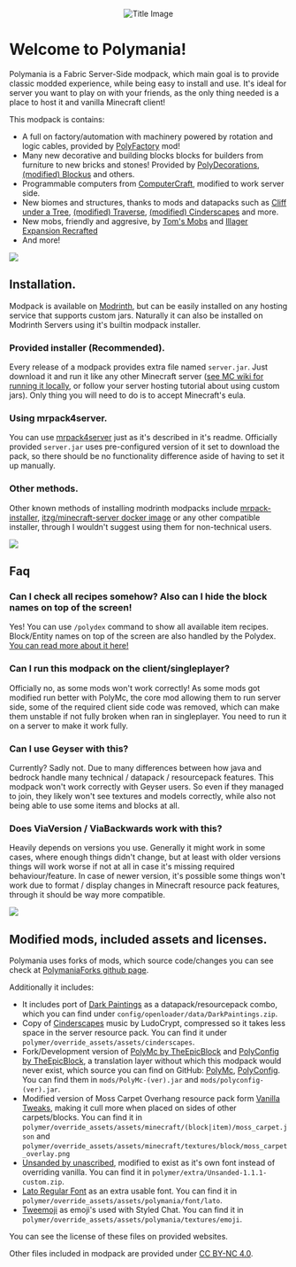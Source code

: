 <center>

![Title Image](https://cdn.modrinth.com/data/gDvfyRyQ/images/54b3a884e008d5922c05eb1e6e4c0fd59f1066ce.png)

</center>

# Welcome to Polymania!
Polymania is a Fabric Server-Side modpack, which main goal is to provide classic modded experience, while being easy to install and use. 
It's ideal for server you want to play on with your friends, as the only thing needed is a place to host it and vanilla Minecraft client!

This modpack is contains:
- A full on factory/automation with machinery powered by rotation and logic cables, provided by [PolyFactory](https://modrinth.com/mod/polyfactory) mod!
- Many new decorative and building blocks blocks for builders from furniture to new bricks and stones! Provided by [PolyDecorations](https://modrinth.com/mod/polydecorations), [(modified) Blockus](https://modrinth.com/mod/blockus) and others.
- Programmable computers from [ComputerCraft](https://modrinth.com/mod/cc-tweaked), modified to work server side.
- New biomes and structures, thanks to mods and datapacks such as [Cliff under a Tree](https://modrinth.com/datapack/clifftree), [(modified) Traverse](https://modrinth.com/mod/traverse), [(modified) Cinderscapes](https://modrinth.com/mod/cinderscapes) and more.
- New mobs, friendly and aggresive, by [Tom's Mobs](https://modrinth.com/mod/toms-mobs) and [Illager Expansion Recrafted](https://modrinth.com/mod/illager-expansion-polymer)
- And more!

![](https://cdn.modrinth.com/data/gDvfyRyQ/images/ab761c937dbc68f334549d61b9cae809266b90b8.png)

## Installation.
Modpack is available on [Modrinth](https://modrinth.com/project/polymania), but can be easily installed on any hosting service that supports custom jars.
Naturally it can also be installed on Modrinth Servers using it's builtin modpack installer.
### Provided installer (Recommended).
Every release of a modpack provides extra file named `server.jar`. Just download it and run it like any other Minecraft server ([see MC wiki for running it locally](https://minecraft.wiki/w/Tutorials/Setting_up_a_server), or follow your server hosting tutorial about using custom jars). Only thing you will need to do is to accept Minecraft's eula.
### Using mrpack4server.
You can use [mrpack4server](https://github.com/Patbox/mrpack4server) just as it's described in it's readme. 
Officially provided `server.jar` uses pre-configured version of it set to download the pack, so there should be no functionality difference aside of having to set it up manually.
### Other methods.
Other known methods of installing modrinth modpacks include [mrpack-installer](https://github.com/nothub/mrpack-install), [itzg/minecraft-server docker image](https://docker-minecraft-server.readthedocs.io/en/latest/) or any other compatible installer, through I wouldn't suggest using them for non-technical users.

![](https://cdn.modrinth.com/data/gDvfyRyQ/images/98a6321296ba2acc411320d5796bb1a13d36ec6f.png)

## Faq
### Can I check all recipes somehow? Also can I hide the block names on top of the screen!
Yes! You can use `/polydex` command to show all available item recipes. Block/Entity names on top of the screen are also
handled by the Polydex. [You can read more about it here!](https://modded.wiki/w/Mod:Polydex)

### Can I run this modpack on the client/singleplayer?
Officially no, as some mods won't work correctly! As some mods got modified run better with PolyMc, the core mod allowing them to run server side, some of the required client side code was removed, which can make them unstable if not fully broken when ran in singleplayer. You need to run it on a server to make it work fully.

### Can I use Geyser with this?
Currently? Sadly not. Due to many differences between how java and bedrock handle many technical / datapack / resourcepack features. This modpack won't work correctly with Geyser users. So even if they managed to join, they likely won't see textures and models correctly, while also not being able to use some items and blocks at all.

### Does ViaVersion / ViaBackwards work with this?
Heavily depends on versions you use. Generally it might work in some cases, where enough things didn't change, but at least with older versions things will work worse if not at all in case it's missing required behaviour/feature. In case of newer version, it's possible some things won't work due to format / display changes in Minecraft resource pack features, through it should be way more compatible.

![](https://cdn.modrinth.com/data/gDvfyRyQ/images/6cb0af3de306e758ef233f1d13fbea40181c06c5.png)

## Modified mods, included assets and licenses.
Polymania uses forks of mods, which source code/changes you can see check at [PolymaniaForks github page](https://github.com/PolymaniaForks).

Additionally it includes:
- It includes port of [Dark Paintings](https://modrinth.com/mod/dark-paintings) as a datapack/resourcepack combo, which you can find under `config/openloader/data/DarkPaintings.zip`.
- Copy of [Cinderscapes](https://modrinth.com/mod/cinderscapes) music by LudoCrypt, compressed so it takes less space in the server resource pack. You can find it under `polymer/override_assets/assets/cinderscapes`.
- Fork/Development version of [PolyMc by TheEpicBlock](https://github.com/TheEpicBlock/PolyMc) and [PolyConfig by TheEpicBlock](https://github.com/TheEpicBlock/PolyConfig), a translation layer without which this modpack would never exist, which source you can find on GitHub: [PolyMc](https://github.com/Patbox/polymc), [PolyConfig](https://github.com/TheEpicBlock/PolyConfig/pull/6). You can find them in `mods/PolyMc-(ver).jar` and `mods/polyconfig-(ver).jar`.
- Modified version of Moss Carpet Overhang resource pack form [Vanilla Tweaks](https://vanillatweaks.net/), making it cull more when placed on sides of other carpets/blocks. You can find it in `polymer/override_assets/assets/minecraft/(block|item)/moss_carpet.json` and `polymer/override_assets/assets/minecraft/textures/block/moss_carpet_overlay.png`
- [Unsanded by unascribed](https://modrinth.com/resourcepack/unsanded), modified to exist as it's own font instead of overriding vanilla. You can find it in `polymer/extra/Unsanded-1.1.1-custom.zip`.
- [Lato Regular Font](https://www.latofonts.com/lato-free-fonts/) as an extra usable font. You can find it in `polymer/override_assets/assets/polymania/font/lato`.
- [Tweemoji](https://github.com/jdecked/twemoji) as emoji's used with Styled Chat. You can find it in `polymer/override_assets/assets/polymania/textures/emoji`.

You can see the license of these files on provided websites.

Other files included in modpack are provided under [CC BY-NC 4.0](https://creativecommons.org/licenses/by-nc/4.0/).
